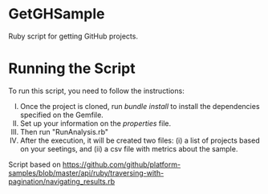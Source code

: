 # GetGHSample

Ruby script for getting GitHub projects.

# Running the Script
To run this script, you need to follow the instructions: 

<ol type="I">
  <li>
    Once the project is cloned, run <i>bundle install</i> to install the dependencies specified on the Gemfile. 
  </li>
  <li>
  Set up your information on the <i>properties</i> file.
  </li>
  <li>
  Then run "RunAnalysis.rb"
  </li>
  <li>
  After the execution, it will be created two files: (i) a list of projects based on your seetings, and (ii) a csv file with metrics about the sample.
  </li>
</ol>

Script based on https://github.com/github/platform-samples/blob/master/api/ruby/traversing-with-pagination/navigating_results.rb

